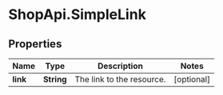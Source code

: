 # ShopApi.SimpleLink

## Properties
Name | Type | Description | Notes
------------ | ------------- | ------------- | -------------
**link** | **String** | The link to the resource. | [optional] 
